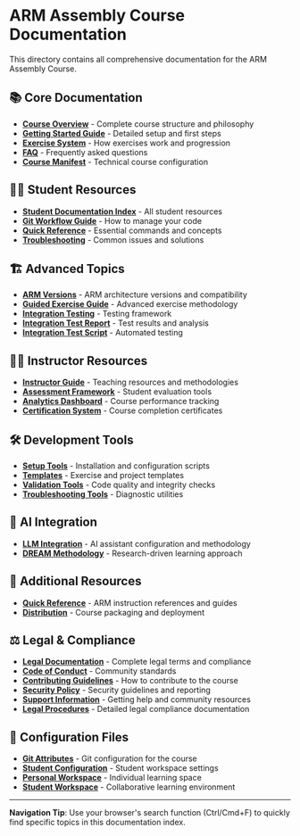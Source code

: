 # ARM Assembly Course Documentation

This directory contains all comprehensive documentation for the ARM Assembly Course.

## 📚 Core Documentation

- **[Course Overview](COURSE_OVERVIEW.md)** - Complete course structure and philosophy
- **[Getting Started Guide](GETTING_STARTED.md)** - Detailed setup and first steps
- **[Exercise System](EXERCISE-SYSTEM.md)** - How exercises work and progression
- **[FAQ](FAQ.md)** - Frequently asked questions
- **[Course Manifest](course-manifest.yaml)** - Technical course configuration

## 👨‍🎓 Student Resources

- **[Student Documentation Index](student/STUDENT-DOCUMENTATION-INDEX.md)** - All student resources
- **[Git Workflow Guide](student/STUDENT-GIT-WORKFLOW.md)** - How to manage your code
- **[Quick Reference](student/STUDENT-QUICK-REFERENCE.md)** - Essential commands and concepts
- **[Troubleshooting](student/STUDENT-TROUBLESHOOTING.md)** - Common issues and solutions

## 🏗️ Advanced Topics

- **[ARM Versions](advanced/ARM-VERSIONS.md)** - ARM architecture versions and compatibility
- **[Guided Exercise Guide](advanced/GUIDED-EXERCISE-GUIDE.md)** - Advanced exercise methodology
- **[Integration Testing](advanced/GUIDED-EXERCISE-INTEGRATION-TEST.md)** - Testing framework
- **[Integration Test Report](advanced/INTEGRATION-TEST-REPORT.md)** - Test results and analysis
- **[Integration Test Script](advanced/test-guided-exercise-integration.sh)** - Automated testing

## 👩‍🏫 Instructor Resources

- **[Instructor Guide](instructor/README.md)** - Teaching resources and methodologies
- **[Assessment Framework](assessment/)** - Student evaluation tools
- **[Analytics Dashboard](analytics/)** - Course performance tracking
- **[Certification System](certification/)** - Course completion certificates

## 🛠️ Development Tools

- **[Setup Tools](tools/)** - Installation and configuration scripts
- **[Templates](templates/)** - Exercise and project templates
- **[Validation Tools](validation/)** - Code quality and integrity checks
- **[Troubleshooting Tools](troubleshooting/)** - Diagnostic utilities

## 🤖 AI Integration

- **[LLM Integration](llm-integration/)** - AI assistant configuration and methodology
- **[DREAM Methodology](llm-integration/dream-methodology.md)** - Research-driven learning approach

## 📖 Additional Resources

- **[Quick Reference](resources/)** - ARM instruction references and guides
- **[Distribution](distribution/)** - Course packaging and deployment

## ⚖️ Legal & Compliance

- **[Legal Documentation](LEGAL.md)** - Complete legal terms and compliance
- **[Code of Conduct](CODE_OF_CONDUCT.md)** - Community standards
- **[Contributing Guidelines](CONTRIBUTING.md)** - How to contribute to the course
- **[Security Policy](SECURITY.md)** - Security guidelines and reporting
- **[Support Information](SUPPORT.md)** - Getting help and community resources
- **[Legal Procedures](legal/)** - Detailed legal compliance documentation

## 🔧 Configuration Files

- **[Git Attributes](.gitattributes)** - Git configuration for the course
- **[Student Configuration](.student-config)** - Student workspace settings
- **[Personal Workspace](personal-workspace/)** - Individual learning space
- **[Student Workspace](student-workspace/)** - Collaborative learning environment

---

**Navigation Tip**: Use your browser's search function (Ctrl/Cmd+F) to quickly find specific topics in this documentation index.